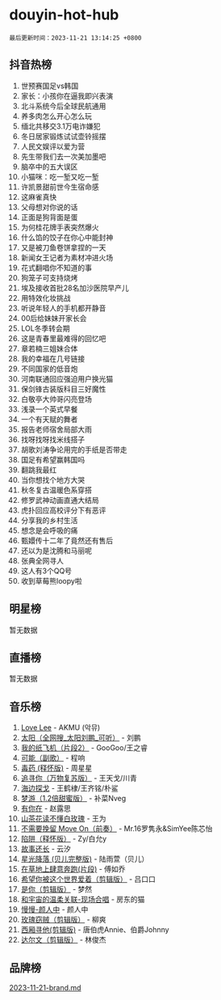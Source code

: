 # douyin-hot-hub

`最后更新时间：2023-11-21 13:14:25 +0800`

## 抖音热榜

1. 世预赛国足vs韩国
1. 家长：小孩你在逼我即兴表演
1. 北斗系统今后全球民航通用
1. 养多肉怎么开心怎么玩
1. 缅北共移交3.1万电诈嫌犯
1. 冬日居家锻炼试试壶铃摇摆
1. 人民文娱评以爱为营
1. 先生带我们去一次美加墨吧
1. 脑卒中的五大误区
1. 小猫咪：吃一堑又吃一堑
1. 许凯景甜前世今生宿命感
1. 这麻雀真快
1. 父母想对你说的话
1. 正面是狗背面是蛋
1. 为何桂花牌手表突然爆火
1. 什么馅的饺子在你心中能封神
1. 又是被刀鱼卷饼拿捏的一天
1. 新闻女王记者为素材冲进火场
1. 花式翻唱你不知道的事
1. 狗笼子可支持烧烤
1. 埃及接收首批28名加沙医院早产儿
1. 用特效化妆挑战
1. 听说年轻人的手机都开静音
1. 00后给妹妹开家长会
1. LOL冬季转会期
1. 这是青春里最难得的回忆吧
1. 章若楠三姐妹合体
1. 我的幸福在几号链接
1. 不同国家的低音炮
1. 河南联通回应强迫用户换光猫
1. 保剑锋古装版科目三好魔性
1. 白敬亭大帅哥闪亮登场
1. 浅录一个英式早餐
1. 一个有天赋的舞者
1. 报告老师宿舍局部大雨
1. 找呀找呀找米线搭子
1. 胡歌刘涛争论用完的手纸是否带走
1. 国足有希望赢韩国吗
1. 翻跳我最红
1. 当你想找个地方大哭
1. 秋冬复古温暖色系穿搭
1. 修罗武神动画直通大结局
1. 虎扑回应高校评分下有恶评
1. 分享我的乡村生活
1. 想念是会呼吸的痛
1. 甄嬛传十二年了竟然还有售后
1. 还以为是沈腾和马丽呢
1. 张典全网寻人
1. 这人有3个QQ号
1. 收到草莓熊loopy啦

## 明星榜

暂无数据

## 直播榜

暂无数据

## 音乐榜

1. [Love Lee](https://sf3-cdn-tos.douyinstatic.com/obj/tos-cn-ve-2774/o05GbkJGbCBTdDnMtB0fwOYgkeZp23vrWQDQBS) - AKMU (악뮤)
1. [太阳（全网搜_太阳刘鹏_可听）](https://sf3-cdn-tos.douyinstatic.com/obj/tos-cn-ve-2774/ogWbyIQnlBFImVbeDocRdCIYtBHlbJXgfZMvgz) - 刘鹏
1. [我的纸飞机（片段2）](https://sf3-cdn-tos.douyinstatic.com/obj/tos-cn-ve-2774/oM2ZrKcg2CD5AeRB2gkeXOFB1IxAGJdZPazYHf) - GooGoo/王之睿
1. [可能（副歌）](https://sf6-cdn-tos.douyinstatic.com/obj/tos-cn-ve-2774/cde1731888894259b333569393c2fb51) - 程响
1. [毒药 (释怀版)](https://sf3-cdn-tos.douyinstatic.com/obj/tos-cn-ve-2774/oYILMEAzspdZBIzy4frJNB8ZHPHWAhiwowd4Ad) - 周星星
1. [追寻你（万物复苏版）](https://sf6-cdn-tos.douyinstatic.com/obj/tos-cn-ve-2774/oYeAZJsbjIDit9APmBg8u6uDUQnHmoCf3gbo74) - 王天戈/川青
1. [海边探戈](https://sf3-cdn-tos.douyinstatic.com/obj/tos-cn-ve-2774/os9gE0VQCGqt6VQkZDyBBYvfSDY0QFe3vVmubn) - 王鹤棣/王齐铭/朴鲨
1. [梦游（1.2倍甜蜜版）](https://sf3-cdn-tos.douyinstatic.com/obj/tos-cn-ve-2774/o4gyAUm8hwufoEABmwVIiQtHsFuGzAEEWtNMzo) - 补菜Nveg
1. [有你在](https://sf6-cdn-tos.douyinstatic.com/obj/tos-cn-ve-2774/o8zImmNsI8B0yfAW5FKAB1oBhkMAlIrwsZEi1V) - 赵露思
1. [山茶花读不懂白玫瑰](https://sf6-cdn-tos.douyinstatic.com/obj/tos-cn-ve-2774/osfn8B7DktrRHEPJgPCfDbw7QDQEkwC16BxZg9) - 王为
1. [不需要挽留 Move On（前奏）](https://sf6-cdn-tos.douyinstatic.com/obj/tos-cn-ve-2774/ooCBhgCCkF4nExzQL9WZSUbitfA8IsDkgQIYhe) - Mr.16罗隽永&SimYee陈芯怡
1. [陷阱（释怀版）](https://sf3-cdn-tos.douyinstatic.com/obj/tos-cn-ve-2774/oE8C21LeZrzKLDFfQYgMzx4GAIHageG5IzayY7) - Zy/白允y
1. [故事还长](https://sf6-cdn-tos.douyinstatic.com/obj/tos-cn-ve-2774/30a26758c8594f0ab81ac675c33ee2c5) - 云汐
1. [星光降落 (贝儿完整版)](https://sf3-cdn-tos.douyinstatic.com/obj/tos-cn-ve-2774/okwB9hAwyAtsFFkFBzAX1hOOfQuIoMNs0W2Mwr) - 陆雨萱（贝儿）
1. [在草地上肆意奔跑(片段)](https://sf3-cdn-tos.douyinstatic.com/obj/tos-cn-ve-2774/8831d494742f45dabdfa8adb8b817259) - 傅如乔
1. [希望你被这个世界爱着（剪辑版）](https://sf6-cdn-tos.douyinstatic.com/obj/tos-cn-ve-2774/oo4H3BfEygN7l7bQaMBOZHCQ1eI4FqtED5skQ2) - 吕口口
1. [是你（剪辑版）](https://sf3-cdn-tos.douyinstatic.com/obj/tos-cn-ve-2774/46019dae783c4c969944217fe1cfafc4) - 梦然
1. [和宇宙的温柔关联-现场合唱](https://sf3-cdn-tos.douyinstatic.com/obj/tos-cn-ve-2774/o0hONGDYQBgk0e5bqDeQOonVmncA6tC2nBwZLT) - 房东的猫
1. [慢慢-颜人中](https://sf6-cdn-tos.douyinstatic.com/obj/tos-cn-ve-2774/ocjHNfBXdBxQNC8ZGAeoLMFTUgtBg8bkExunDC) - 颜人中
1. [玫瑰窃贼（剪辑版）](https://sf6-cdn-tos.douyinstatic.com/obj/tos-cn-ve-2774/oMqAsB3ixIhSWqAJOAwf3a0hU2zKJLBolQtFlI) - 柳爽
1. [西厢寻他(剪辑版)](https://sf3-cdn-tos.douyinstatic.com/obj/tos-cn-ve-2774/oUsAVfAQKlRNxEv5qxvIB8o5qmIWUcXbzJKJhw) - 唐伯虎Annie、伯爵Johnny
1. [达尔文（剪辑版）](https://sf3-cdn-tos.douyinstatic.com/obj/tos-cn-ve-2774/oQuPQQmEgnCeZsgKQ78VBZjNVtegzBGpoSbQPD) - 林俊杰

## 品牌榜

[2023-11-21-brand.md](2023-11-21-brand.md)
